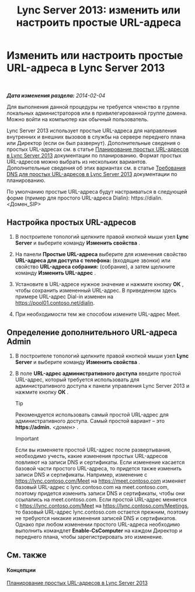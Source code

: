 ﻿---
title: 'Lync Server 2013: изменить или настроить простые URL-адреса'
TOCTitle: Изменить или настроить простые URL-адреса
ms:assetid: 0008aeea-4ae9-4e36-83cd-ef7ff7b6e128
ms:mtpsurl: https://technet.microsoft.com/ru-ru/library/Gg398063(v=OCS.15)
ms:contentKeyID: 49308735
ms.date: 05/19/2016
mtps_version: v=OCS.15
ms.translationtype: HT
---

# Изменить или настроить простые URL-адреса в Lync Server 2013

 

_**Дата изменения раздела:** 2014-02-04_

Для выполнения данной процедуры не требуется членство в группе локальных администраторов или в привилегированной группе домена. Можно войти на компьютер как обычный пользователь.

Lync Server 2013 использует простые URL-адреса для направления внутренних и внешних вызовов в службы на сервере переднего плана или Директор (если он был развернут). Дополнительные сведения о простых URL-адресах см. в статье [Планирование простых URL-адресов в Lync Server 2013](lync-server-2013-planning-for-simple-urls.md) документации по планированию. Формат простых URL-адресов можно выбрать из нескольких вариантов. Дополнительные сведения об этих вариантах см. в статье [Требования DNS для простых URL-адресов в Lync Server 2013](lync-server-2013-dns-requirements-for-simple-urls.md) документации по планированию.

По умолчанию простые URL-адреса будут настраиваться в следующей форме (пример для простого URL-адреса Dialin): https://dialin.\<Домен\_SIP\>

## Настройка простых URL-адресов

1.  В построителе топологий щелкните правой кнопкой мыши узел **Lync Server** и выберите команду **Изменить свойства** .

2.  На панели **Простые URL-адреса** выберите для изменения свойство **URL-адреса для доступа с телефона:** (входящие звонки) или свойство **URL-адреса собрания:** (собрание), а затем щелкните команду **Изменить URL-адрес** .

3.  Установите в URL-адресе нужное значение и нажмите кнопку **ОК** , чтобы сохранить измененный URL-адрес. В приведенном здесь примере URL-адрес Dial-in изменен на https://pool01.contoso.net/dialin.

4.  При необходимости тем же способом измените URL-адрес Meet.

## Определение дополнительного URL-адреса Admin

1.  В построителе топологий щелкните правой кнопкой мыши узел **Lync Server** и выберите команду **Изменить свойства** .

2.  В поле **URL-адрес административного доступа** введите простой URL-адрес, который требуется использовать для административного доступа к панели управления Lync Server 2013 и нажмите кнопку **ОК** .
    

    > [!TIP]
    > Рекомендуется использовать самый простой URL-адрес для административного доступа. Самый простой вариант – это <STRONG>https://admin.</STRONG> <EM>&lt;домен&gt;</EM> .

    
    > [!IMPORTANT]
    > Если вы изменяете простой URL-адрес после развертывания, необходимо учесть, какие изменения простых URL-адресов повлияют на записи DNS и сертификаты. Если изменение касается базовой части простого URL-адреса, то придется также изменить записи DNS и сертификаты. Например, изменение с https://lync.contoso.com/Meet на https://meet.contoso.com изменяет базовый URL-адрес с lync.contoso.com на meet.contoso.com, поэтому придется изменить записи DNS и сертификаты, чтобы они ссылались на meet.contoso.com. Если простой URL-адрес меняется с https://lync.contoso.com/Meet на https://lync.contoso.com/Meetings, то базовый URL-адрес lync.contoso.com остается прежним, поэтому не требуются никакие изменения записей DNS и сертификатов. Однако при любом изменении простого URL-адреса необходимо выполнить командлет <strong>Enable-CsComputer</strong> на каждом Директор и переднего плана, чтобы зарегистрировать это изменение.


## См. также

#### Концепции

[Планирование простых URL-адресов в Lync Server 2013](lync-server-2013-planning-for-simple-urls.md)

